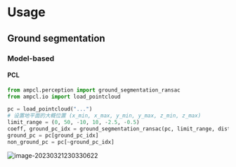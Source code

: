 # Usage

## Ground segmentation

### Model-based

#### PCL

```python
from ampcl.perception import ground_segmentation_ransac
from ampcl.io import load_pointcloud

pc = load_pointcloud("...")
# 设置地平面的大概位置 (x_min, x_max, y_min, y_max, z_min, z_max)
limit_range = (0, 50, -10, 10, -2.5, -0.5)
coeff, ground_pc_idx = ground_segmentation_ransac(pc, limit_range, distance_threshold=0.2, debug=True)
ground_pc = pc[ground_pc_idx]
non_ground_pc = pc[~ground_pc_idx]
```

![image-20230321230330622](https://natsu-akatsuki.oss-cn-guangzhou.aliyuncs.com/img/image-20230321230330622.png)
